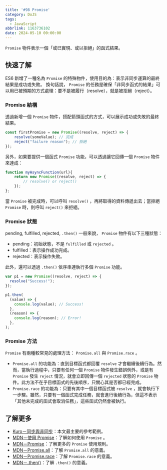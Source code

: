 ```yaml
---
title: '#98 Promise'
category: DoJS
tags:
  - JavaScript
abbrlink: 1163736102
date: 2024-05-10 00:00:00
---
```

`Promise` 物件表示一個「或已實現、或以拒絕」的函式結果。
<!--more-->
## 快速了解
ES6 新增了一種名為 `Promise` 的特殊物件，使用目的為：表示非同步運算的最終結果是成功或失敗。
換句話說， `Promise` 的任務是確保「非同步函式的結果」可以用已被預期的方式處理：要不是被履行（resolve），就是被拒絕（reject）。
### Promise 結構
透過新增一個 `Promise` 物件，搭配箭頭函式的方式，可以展示成功或失敗的最終結果。
```jsx
const firstPromise = new Promise((resolve, reject) => {
	resolve(someValue); // 完成
	reject("failure reason"); // 拒絕
});
```
另外，如果要提供一個函式 `Promise` 功能，可以透過讓它回傳一個 `Promise` 物件來達成：
```jsx
function myAsyncFunction(url){
	return new Promise((resolve, reject) => {
		// resolve() or reject()
	});
};
```
當 `Promise` 被完成時，可以呼叫 `resolve()` ，再將取得的資料傳遞出去；當拒絕 `Promise` 時，則呼叫 `reject()` 來拒絕。
### Promise 狀態
pending, fulfilled, rejected, `.then()` 
一般來說， `Promise` 物件有以下三種狀態：
- pending：初始狀態，不是 `fulfilled` 或 `rejected` 。
- fulfilled：表示操作成功完成。
- rejected：表示操作失敗。

此外，還可以透過 `.then()` 依序串連執行多個 `Promise` 功能。

```jsx
var p1 = new Promise((resolve, reject) => {
  resolve("Success!");
});

p1.then(
  (value) => {
    console.log(value); // Success!
  },
  (reason) => {
    console.log(reason); // Error!
  },
);
```
### Promise 方法
 `Promise` 有兩種較常見的處理方法： `Promise.all` 與 `Promise.race` 。
- `Promise.all` 的功能為：直到目標函式都回覆 `resolve` 才會繼續後續行為。然而，當執行過程中，只要有任何一個 `Promise` 物件發生錯誤例外，或是有 `Promise` 發生 `reject` 情況，就會立即回傳一個 `rejected` 狀態的 `Promise` 物件。此方法不在乎目標函式的先後順序，只關心其是否都已經完成。
- `Promise.race` 的功能為：只要有其中一個目標函式被 `resolve` ，就會執行下一步驟。雖然，只要有一個函式完成任務，就會進行後續行為，但這不表示「其他未完成的函式會取消任務」，這些函式仍然會被執行。
## 了解更多
- [Kuro－同步與非同步](https://ithelp.ithome.com.tw/articles/10194569)：本文最主要的參考範例。
- [MDN－使用 Promise](https://developer.mozilla.org/zh-TW/docs/Web/JavaScript/Guide/Using_promises)：了解如何使用 `Promise` 。
- [MDN－Promise](https://developer.mozilla.org/zh-TW/docs/Web/JavaScript/Reference/Global_Objects/Promise)：了解更多的 `Promise` 使用規則。
- [MDN－Promise.all](https://developer.mozilla.org/zh-TW/docs/Web/JavaScript/Reference/Global_Objects/Promise/all)：了解 `Promise.all` 的意義。
- [MDN－Promise.race](https://developer.mozilla.org/zh-TW/docs/Web/JavaScript/Reference/Global_Objects/Promise/race)：了解 `Promise.race` 的意義。
- [MDN－.then()](https://developer.mozilla.org/zh-TW/docs/Web/JavaScript/Reference/Global_Objects/Promise/then)：了解 `.then()` 的意義。